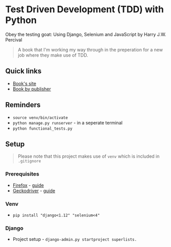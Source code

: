 # Test Driven Development (TDD) with Python
Obey the testing goat: Using Django, Selenium and JavaScript by Harry J.W. Percival

> A book that I'm working my way through in the preperation for a new job where they make use of TDD. 

## Quick links
* [Book's site](https://www.obeythetestinggoat.com/)
* [Book by publisher](https://www.oreilly.com/library/view/test-driven-development-with/9781449365141/pr05.html)

## Reminders

* `source venv/bin/activate`
* `python manage.py runserver` - in a seperate terminal
* `python functional_tests.py`

## Setup

> Please note that this project makes use of `venv` which is included in `.gitignore`

### Prerequisites

* [Firefox](https://www.mozilla.org/en-US/firefox/linux/?utm_medium=referral&utm_source=support.mozilla.org) - [guide](https://support.mozilla.org/en-US/kb/install-firefox-linux)
* [Geckodriver](https://github.com/mozilla/geckodriver) - [guide](https://askubuntu.com/questions/870530/how-to-install-geckodriver-in-ubuntu#871077)

### Venv

* `pip install "django<1.12" "selenium<4"`

### Django

* Project setup - `django-admin.py startproject superlists.`
